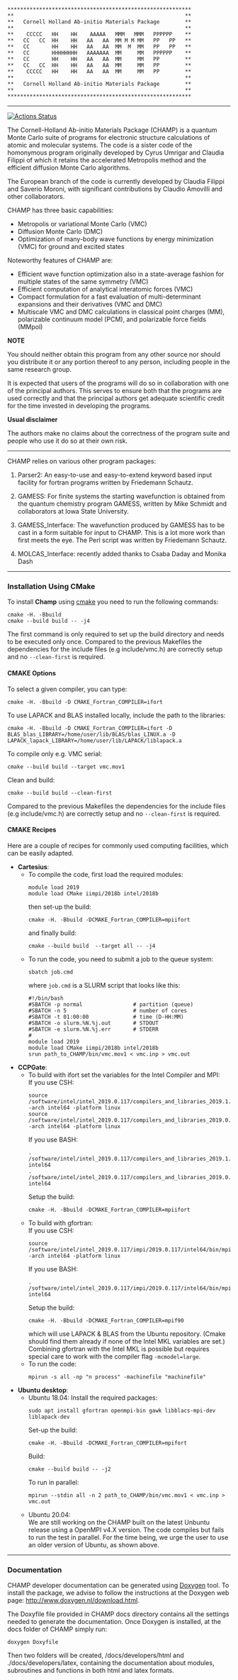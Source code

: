 ```
**********************************************************
**                                                      **
**   Cornell Holland Ab-initio Materials Package        **
**                                                      **
**    CCCCC   HH    HH    AAAAA   MMM   MMM   PPPPPP    **
**   CC   CC  HH    HH   AA   AA  MM M M MM   PP   PP   **
**   CC       HH    HH   AA   AA  MM  M  MM   PP   PP   **
**   CC       HHHHHHHH   AAAAAAA  MM     MM   PPPPPP    **
**   CC       HH    HH   AA   AA  MM     MM   PP        **
**   CC   CC  HH    HH   AA   AA  MM     MM   PP        **
**    CCCCC   HH    HH   AA   AA  MM     MM   PP        **
**                                                      **
**   Cornell Holland Ab-initio Materials Package        **
**                                                      **
**********************************************************
```
------

[![Actions Status](https://github.com/filippi-claudia/champ/workflows/Build%20and%20test/badge.svg)](https://github.com/filippi-claudia/champ/actions)

The Cornell-Holland Ab-initio Materials Package (CHAMP) is a quantum Monte Carlo 
suite of programs for electronic structure calculations of atomic and molecular systems. 
The code is a sister code of the homonymous program originally developed by Cyrus Umrigar 
and Claudia Filippi of which it retains the accelerated Metropolis method and the efficient 
diffusion Monte Carlo algorithms.

The European branch of the code is currently developed by Claudia Filippi and Saverio Moroni, 
with significant contributions by Claudio Amovilli and other collaborators.

CHAMP has three basic capabilities:

* Metropolis or variational Monte Carlo (VMC)
* Diffusion Monte Carlo (DMC)
* Optimization of many-body wave functions by energy minimization (VMC) for ground and excited states

Noteworthy features of CHAMP are:

* Efficient wave function optimization also in a state-average fashion for multiple states of the same symmetry (VMC)
* Efficient computation of analytical interatomic forces (VMC)
* Compact formulation for a fast evaluation of multi-determinant expansions and their derivatives (VMC and DMC)
* Multiscale VMC and DMC calculations in classical point charges (MM), polarizable continuum model (PCM), and polarizable force fields (MMpol)

**NOTE**

You should neither obtain this program from any other source nor should you distribute it 
or any portion thereof to any person, including people in the same research group.

It is expected that users of the programs will do so in collaboration
with one of the principal authors.  This serves to ensure both that the
programs are used correctly and that the principal authors get adequate
scientific credit for the time invested in developing the programs.

**Usual disclaimer**  

The authors make no claims about the correctness of
the program suite and people who use it do so at their own risk.

------------------------------------------------------------------------

CHAMP relies on various other program packages:

1. Parser2: 
   An easy-to-use and easy-to-extend keyword based input facility for fortran 
   programs written by Friedemann Schautz.

2. GAMESS:
   For finite systems the starting wavefunction is obtained from the
   quantum chemistry program GAMESS, written by Mike Schmidt and
   collaborators at Iowa State University.  

3. GAMESS_Interface:
   The wavefunction produced by GAMESS has to be cast in a form
   suitable for input to CHAMP.  This is a lot more work than first meets
   the eye. The Perl script was written by Friedemann Schautz.

4. MOLCAS_Interface: recently added thanks to Csaba Daday and Monika Dash

------------------------------------------------------------------------

### Installation Using CMake
To install **Champ** using [cmake](https://cmake.org/) you need to run the following commands:
```
cmake -H. -Bbuild
cmake --build build -- -j4
```
The first command is only required to set up the build directory and needs to be
executed only once. Compared to the previous Makefiles the dependencies for the
include files (e.g include/vmc.h) are correctly setup and no `--clean-first` is
required.

#### CMAKE Options

To select a given compiler, you can type:
```
cmake -H. -Bbuild -D CMAKE_Fortran_COMPILER=ifort 
```
To use LAPACK and BLAS installed locally, include the path to the libraries:
```
cmake -H. -Bbuild -D CMAKE_Fortran_COMPILER=ifort -D BLAS_blas_LIBRARY=/home/user/lib/BLAS/blas_LINUX.a -D LAPACK_lapack_LIBRARY=/home/user/lib/LAPACK/liblapack.a
```
To compile only e.g. VMC serial:
```
cmake --build build --target vmc.mov1
```
Clean and build:
```
cmake --build build --clean-first
```
Compared to the previous Makefiles the dependencies for the include files
(e.g include/vmc.h) are correctly setup and no `--clean-first` is required.

#### CMAKE Recipes

Here are a couple of recipes for commonly used computing facilities, which can be easily adapted.
* **Cartesius**:  
	- To compile the code, first load the required modules:
		```
		module load 2019
		module load CMake iimpi/2018b intel/2018b
		```
		then set-up the build:
		```
		cmake -H. -Bbuild -DCMAKE_Fortran_COMPILER=mpiifort
		```
		and finally build:
		```
		cmake --build build  --target all -- -j4
		```
	- To run the code, you need to submit a job to the queue system:
		```
		sbatch job.cmd
		```
		where `job.cmd` is a SLURM script that looks like this:
		```
		#!/bin/bash
		#SBATCH -p normal                # partition (queue)
		#SBATCH -n 5                     # number of cores
		#SBATCH -t 01:00:00              # time (D-HH:MM)
		#SBATCH -o slurm.%N.%j.out       # STDOUT
		#SBATCH -e slurm.%N.%j.err       # STDERR
		#
		module load 2019
		module load CMake iimpi/2018b intel/2018b
		srun path_to_CHAMP/bin/vmc.mov1 < vmc.inp > vmc.out
		```	
* **CCPGate**:  
	- To build with ifort set the variables for the Intel Compiler and MPI:  
		If you use CSH:
		```
		source /software/intel/intel_2019.0.117/compilers_and_libraries_2019.1.144/linux/bin/compilervars.csh -arch intel64 -platform linux
		source /software/intel/intel_2019.0.117/compilers_and_libraries_2019.0.117/linux/mpi/intel64/bin/mpivars.csh -arch intel64 -platform linux
		```  
		If you use BASH:
		```
		. /software/intel/intel_2019.0.117/compilers_and_libraries_2019.1.144/linux/bin/compilervars.sh intel64
		. /software/intel/intel_2019.0.117/compilers_and_libraries_2019.0.117/linux/mpi/intel64/bin/mpivars.sh intel64
		```
		Setup the build:
		```
		cmake -H. -Bbuild -DCMAKE_Fortran_COMPILER=mpiifort
		```  
 	- To build with gfortran:  
		If you use CSH:
		```
		source /software/intel/intel_2019.0.117/impi/2019.0.117/intel64/bin/mpivars.sh -arch intel64 -platform linux
		```
		If you use BASH:
		```
		. /software/intel/intel_2019.0.117/impi/2019.0.117/intel64/bin/mpivars.sh intel64
		```
		Setup the build:
		```
		cmake -H. -Bbuild -DCMAKE_Fortran_COMPILER=mpif90
		```
		which will use LAPACK & BLAS from the Ubuntu repository. (Cmake should find them already if none of the Intel MKL variables are set.) Combining gfortran with the Intel MKL is possible but requires special care to work with the compiler flag `-mcmodel=large`.  
	- To run the code:   
		```
		mpirun -s all -np "n process" -machinefile "machinefile"
		```
* **Ubuntu desktop**:  
	- Ubuntu 18.04:
		Install the required packages:
		```
		sudo apt install gfortran openmpi-bin gawk libblacs-mpi-dev liblapack-dev
		```
		Set-up the build:
		```
		cmake -H. -Bbuild -DCMAKE_Fortran_COMPILER=mpifort
		```
		Build:
		```    
		cmake --build build -- -j2
		```
		To run in parallel:
		```		
		mpirun --stdin all -n 2 path_to_CHAMP/bin/vmc.mov1 < vmc.inp > vmc.out
		```
	- Ubuntu 20.04:    
	We are still working on the CHAMP built on the latest Unbuntu release using a OpenMPI v4.X version. The code compiles but fails to run the test in parallel. For the time being, we urge the user to use an older version of Ubuntu, as shown above.

------------------------------------------------------------------------

### Documentation
CHAMP developer documentation can be generated using [Doxygen](http://www.doxygen.nl/) tool. To install the package, we advise to follow the instructions at the Doxygen web page: <http://www.doxygen.nl/download.html>.

The Doxyfile file provided in CHAMP docs directory contains all the settings needed to generate the documentation. Once Doxygen is installed, at the docs folder of CHAMP simply run:
```
doxygen Doxyfile
```
Then two folders will be created, /docs/developers/html and ./docs/developers/latex, containing the documentation about modules, subroutines and functions in both html and latex formats.
